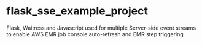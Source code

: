 # flask_sse_example_project
Flask, Waitress and Javascript used for multiple Server-side event streams to enable AWS EMR job console auto-refresh
and EMR step triggering


<!-- 
https://stackoverflow.com/questions/30645664/how-to-stop-server-sent-events 
https://medium.com/brillio-data-science/exposing-your-data-science-project-to-the-world-flask-with-a-waitress-8592f0356b27
-->